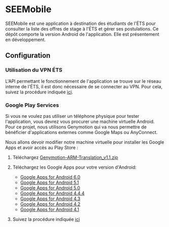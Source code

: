 # SEEMobile
SEEMobile est une application à destination des étudiants de l'ÉTS pour consulter la liste des offres de stage à l'ÉTS et gérer ses postulations. Ce dépôt comporte la version Android de l'application. Elle est présentement en développement.

## Configuration
### Utilisation du VPN ÉTS
L'API permettant le fonctionnement de l'application se trouve sur le réseau interne de l'ÉTS, il est donc nécessaire de se connecter au VPN. Pour cela, suivez la procédure indiquée [ici](http://www.etsmtl.ca/services/sti/etudiants/Reseau-et-Communication/rpv).
### Google Play Services
Si vous ne voulez pas utiliser un téléphone physique pour tester l'application, vous devrez vous procurer une machine virtuelle Android. Pour ce projet, nous utilisons Genymotion qui va nous permettre de bénéficier d'applications externes comme Google Maps ou AnyConnect.

Nous allons devoir modifier notre machine virtuelle pour installer les Google Apps et avoir accès au Play Store :

1. Téléchargez [Genymotion-ARM-Translation_v1.1.zip](https://drive.google.com/file/d/0B0MZv7btHQ1IN01nVWpjbU9SN1U/view?usp=sharing)

2. Téléchargez les Google Apps pour votre version d'Android:

      - [Google Apps for Android 6.0](https://www.google.ca/search?q=benzo-gapps-m-20151011-signed-chroma-r3.zip)
      - [Google Apps for Android 5.1](https://www.google.ca/search?q=gapps-L-4-21-15.zip)
      - [Google Apps for Android 5.0](https://www.google.ca/search?q=gapps-lp-20141109-signed.zip)
      - [Google Apps for Android 4.4.4](https://www.google.ca/search?q=gapps-kk-20140606-signed.zip)
      - [Google Apps for Android 4.3](https://www.google.ca/search?q=gapps-jb-20130813-signed.zip)
      - [Google Apps for Android 4.2](https://www.google.ca/search?q=gapps-jb-20130812-signed.zip)
      - [Google Apps for Android 4.1](https://www.google.ca/search?q=gapps-jb-20121011-signed.zip)

3. Suivez la procédure indiquée [ici](https://gist.github.com/gnut3ll4/f1ece0399084c2ccab2ff19bbc686317)
